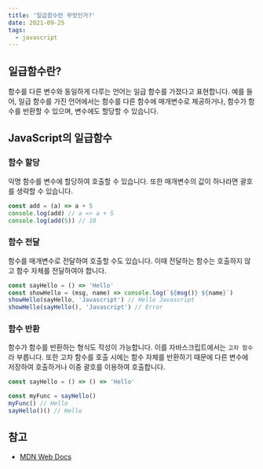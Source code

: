 ```yaml
---
title: '일급함수란 무엇인가?'
date: 2021-09-25
tags:
  - javascript
---
```


## 일급함수란?

함수를 다른 변수와 동일하게 다루는 언어는 일급 함수를 가졌다고 표현합니다. 예를 들어, 일급 함수를 가진 언어에서는 함수를 다른 함수에 매개변수로 제공하거나, 함수가 함수를 반환할 수 있으며, 변수에도 할당할 수 있습니다.

## JavaScript의 일급함수

### 함수 할당

익명 함수를 변수에 할당하여 호출할 수 있습니다. 또한 매개변수의 값이 하나라면 괄호를 생략할 수 있습니다.

```jsx
const add = (a) => a + 5
console.log(add) // a => a + 5
console.log(add(5)) // 10
```

### 함수 전달

함수를 매개변수로 전달하여 호출할 수도 있습니다. 이때 전달하는 함수는 호출하지 않고 함수 자체를 전달하여야 합니다.

```jsx
const sayHello = () => 'Hello'
const showHello = (msg, name) => console.log(`${msg()} ${name}`)
showHello(sayHello, 'Javascript') // Hello Javascript
showHello(sayHello(), 'Javascript') // Error
```

### 함수 반환

함수가 함수를 반환하는 형식도 작성이 가능합니다. 이를 자바스크립트에서는 `고차 함수`라 부릅니다. 또한 고차 함수를 호출 시에는 함수 자체를 반환하기 때문에 다른 변수에 저장하여 호출하거나 이중 괄호를 이용하여 호출합니다.

```jsx
const sayHello = () => () => 'Hello'

const myFunc = sayHello()
myFunc() // Hello
sayHello()() // Hello
```

## 참고

- [MDN Web Docs](https://developer.mozilla.org/ko/docs/Glossary/First-class_Function)

